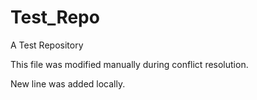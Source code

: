 # Test_Repo

A Test Repository

This file was modified manually during conflict resolution.

New line was added locally.
